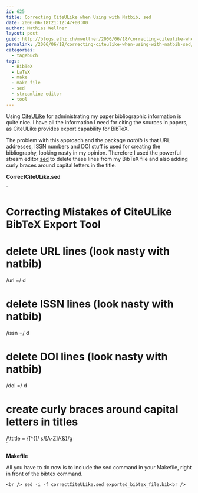 ```yaml
---
id: 625
title: Correcting CiteULike when Using with Natbib, sed
date: 2006-06-18T21:12:47+00:00
author: Mathias Wellner
layout: post
guid: http://blogs.ethz.ch/mwellner/2006/06/18/correcting-citeulike-when-using-with-natbib-sed/
permalink: /2006/06/18/correcting-citeulike-when-using-with-natbib-sed/
categories:
  - tagebuch
tags:
  - BibTeX
  - LaTeX
  - make
  - make file
  - sed
  - streamline editor
  - tool
---
```

Using [CiteULike](http://www.citeulike.org) for administrating my paper bibliographic information is quite nice. I have all the information I need for citing the sources in papers, as CiteULike provides export capability for BibTeX.

The problem with this approach and the package _natbib_ is that URL addresses, ISSN numbers and DOI stuff is used for creating the bibliography, looking nasty in my opinion. Therefore I used the powerful stream editor [sed](https://de.wikipedia.org/wiki/Sed_%28Unix%29) to delete these lines from my BibTeX file and also adding curly braces around capital letters in the title.

**CorrectCiteULike.sed**
  
`<br />
# Correcting Mistakes of CiteULike BibTeX Export Tool<br />
# delete URL lines (look nasty with natbib)<br />
/url =/ d<br />
# delete ISSN lines (look nasty with natbib)<br />
/issn =/ d<br />
# delete DOI lines (look nasty with natbib)<br />
/doi =/ d<br />
# create curly braces around capital letters in titles<br />
/\ttitle = {[^{]/  s/[A-Z]/{&}/g<br />
` 

**Makefile**

All you have to do now is to include the sed command in your Makefile, right in front of the bibtex command.
  
`<br />
sed -i -f correctCiteULike.sed exported_bibtex_file.bib<br />
`